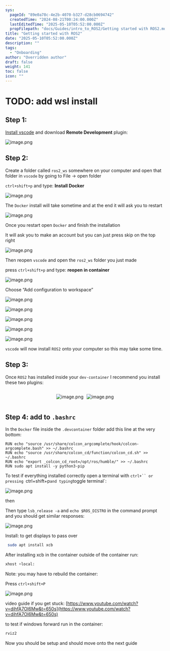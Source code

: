 ```yaml
---
sys:
  pageId: "89e0a78c-4e2b-4070-b327-d28cb0694742"
  createdTime: "2024-08-21T00:24:00.000Z"
  lastEditedTime: "2025-05-10T05:52:00.000Z"
  propFilepath: "docs/Guides/intro_to_ROS2/Getting started with ROS2.md"
title: "Getting started with ROS2"
date: "2025-05-10T05:52:00.000Z"
description: ""
tags:
  - "Onboarding"
author: "Overridden author"
draft: false
weight: 141
toc: false
icon: ""
---
```


# TODO: add wsl install

## Step 1:

[Install vscode](https://code.visualstudio.com/download) and download **Remote Development** plugin:

![image.png](https://prod-files-secure.s3.us-west-2.amazonaws.com/d518164a-d88e-44d1-a4ee-3adb3bd8bce0/efb52993-1881-4a40-b95e-6f020334f022/image.png?X-Amz-Algorithm=AWS4-HMAC-SHA256&X-Amz-Content-Sha256=UNSIGNED-PAYLOAD&X-Amz-Credential=ASIAZI2LB46624GIYWHW%2F20250519%2Fus-west-2%2Fs3%2Faws4_request&X-Amz-Date=20250519T140850Z&X-Amz-Expires=3600&X-Amz-Security-Token=IQoJb3JpZ2luX2VjENb%2F%2F%2F%2F%2F%2F%2F%2F%2F%2FwEaCXVzLXdlc3QtMiJHMEUCIHQCsc%2FXYDWmd%2BU%2Fes7FEvHHEccJBlSNDaDsHVN0PQonAiEA4sCz7GKt6RhBXVrHuVDpa7tPN%2BM9XJMz2o3xRo5WmPEqiAQIj%2F%2F%2F%2F%2F%2F%2F%2F%2F%2F%2FARAAGgw2Mzc0MjMxODM4MDUiDLF8N4xGxOFxOYB1ZircA81omOVMwnQ1Hni9lclXHpPNTlR3ap7On2SGOsrsAl8I423jbqdUEF9ZMS3g9GJ9zWbxwsPEo3BLxcuX3nnElg5VhOm37eFkTolU4lGmOHR%2BZyp3utBQ8HGPYNSUcuuEeisEr%2BF7%2BmgnnZYpJbo3TcW1J5jUJqFTWq4IxV25ChAECX47PBmsQSp2STHY6aDCvPht43WqfAhWvXXvNC7codGABqcOPx%2ByXG4ajpWqstKnDdN%2FaF4QO2%2BD4Px1tvtzz0PmrNOecuc5s1utMYwFLff60xdj2Qrpy6bUV5mTEqxAJX6SS2WcXVBGMHb8DWkxOvqHsx2PtM28fSkt19oeMJzce0jmEoZCV2FgCtw%2BCsSA61NQHG6iqg3Dah7J%2BtKMce4E%2Fga5Iq22syARJ0za9jjNAOgLGao2UgKgRcgLdZnYjGvk1U4e7puYBA%2FwX06g13Otzzcd88jj1mm5d%2Fm8%2BOwb3nExcmKCMhlgSqy36dfKF1oHexZfScMY1HkxXAANUk1BbH5hptyslH58Ckb74o7m977tV6Ysf0LDTK8rXxf%2FQDO%2B7ZErEtGkPGbcl1uf359ek3S9w2sLjgifGkVItPyFS4TSoAYVrTieFA6fh80GDyiE%2BWoBBl0CjLm9MODkrMEGOqUBw%2FEPW%2FW62HH2w2B8ArbV0XVJLS%2BO783qlGMyZe5axFaw2v0feoZGAXssaeVkWIkOXVIdIMgrIixUisHTfhplzjOSaRZz%2FtgiqgnR4kWOX0oa0XlvnBBC%2Fpoieo5e%2BBMchJGp8YlHr13kbwuIEhC%2FU%2FG4%2BE9odYx3Q5JpK6BhdBwzqfWY5wm%2FnvhmtqmK4%2BngGOwHho%2FsEUagtgIAyLMputFG1mnq&X-Amz-Signature=a099226cc2ae8f7c5f95dd6b485b002907d1f98a2bcc188bedcc74f3c9bc2279&X-Amz-SignedHeaders=host&x-id=GetObject)

## Step 2:

Create a folder called `ros2_ws` somewhere on your computer and open that folder in `vscode` by going to File → open folder 

`ctrl+shift+p` and type: **Install Docker**

![image.png](https://prod-files-secure.s3.us-west-2.amazonaws.com/d518164a-d88e-44d1-a4ee-3adb3bd8bce0/2269dc0e-1cd5-47ff-bceb-c04ad9b2eab0/image.png?X-Amz-Algorithm=AWS4-HMAC-SHA256&X-Amz-Content-Sha256=UNSIGNED-PAYLOAD&X-Amz-Credential=ASIAZI2LB46624GIYWHW%2F20250519%2Fus-west-2%2Fs3%2Faws4_request&X-Amz-Date=20250519T140850Z&X-Amz-Expires=3600&X-Amz-Security-Token=IQoJb3JpZ2luX2VjENb%2F%2F%2F%2F%2F%2F%2F%2F%2F%2FwEaCXVzLXdlc3QtMiJHMEUCIHQCsc%2FXYDWmd%2BU%2Fes7FEvHHEccJBlSNDaDsHVN0PQonAiEA4sCz7GKt6RhBXVrHuVDpa7tPN%2BM9XJMz2o3xRo5WmPEqiAQIj%2F%2F%2F%2F%2F%2F%2F%2F%2F%2F%2FARAAGgw2Mzc0MjMxODM4MDUiDLF8N4xGxOFxOYB1ZircA81omOVMwnQ1Hni9lclXHpPNTlR3ap7On2SGOsrsAl8I423jbqdUEF9ZMS3g9GJ9zWbxwsPEo3BLxcuX3nnElg5VhOm37eFkTolU4lGmOHR%2BZyp3utBQ8HGPYNSUcuuEeisEr%2BF7%2BmgnnZYpJbo3TcW1J5jUJqFTWq4IxV25ChAECX47PBmsQSp2STHY6aDCvPht43WqfAhWvXXvNC7codGABqcOPx%2ByXG4ajpWqstKnDdN%2FaF4QO2%2BD4Px1tvtzz0PmrNOecuc5s1utMYwFLff60xdj2Qrpy6bUV5mTEqxAJX6SS2WcXVBGMHb8DWkxOvqHsx2PtM28fSkt19oeMJzce0jmEoZCV2FgCtw%2BCsSA61NQHG6iqg3Dah7J%2BtKMce4E%2Fga5Iq22syARJ0za9jjNAOgLGao2UgKgRcgLdZnYjGvk1U4e7puYBA%2FwX06g13Otzzcd88jj1mm5d%2Fm8%2BOwb3nExcmKCMhlgSqy36dfKF1oHexZfScMY1HkxXAANUk1BbH5hptyslH58Ckb74o7m977tV6Ysf0LDTK8rXxf%2FQDO%2B7ZErEtGkPGbcl1uf359ek3S9w2sLjgifGkVItPyFS4TSoAYVrTieFA6fh80GDyiE%2BWoBBl0CjLm9MODkrMEGOqUBw%2FEPW%2FW62HH2w2B8ArbV0XVJLS%2BO783qlGMyZe5axFaw2v0feoZGAXssaeVkWIkOXVIdIMgrIixUisHTfhplzjOSaRZz%2FtgiqgnR4kWOX0oa0XlvnBBC%2Fpoieo5e%2BBMchJGp8YlHr13kbwuIEhC%2FU%2FG4%2BE9odYx3Q5JpK6BhdBwzqfWY5wm%2FnvhmtqmK4%2BngGOwHho%2FsEUagtgIAyLMputFG1mnq&X-Amz-Signature=45ceaf9a8bfef3e2dcb1a22d0f71437091fad2f2b02320e92b38c7bcebafddbb&X-Amz-SignedHeaders=host&x-id=GetObject)

The `Docker` install will take sometime and at the end it will ask you to restart

![image.png](https://prod-files-secure.s3.us-west-2.amazonaws.com/d518164a-d88e-44d1-a4ee-3adb3bd8bce0/ed233f78-be33-4b1f-b89c-9c346c0e961e/image.png?X-Amz-Algorithm=AWS4-HMAC-SHA256&X-Amz-Content-Sha256=UNSIGNED-PAYLOAD&X-Amz-Credential=ASIAZI2LB46624GIYWHW%2F20250519%2Fus-west-2%2Fs3%2Faws4_request&X-Amz-Date=20250519T140850Z&X-Amz-Expires=3600&X-Amz-Security-Token=IQoJb3JpZ2luX2VjENb%2F%2F%2F%2F%2F%2F%2F%2F%2F%2FwEaCXVzLXdlc3QtMiJHMEUCIHQCsc%2FXYDWmd%2BU%2Fes7FEvHHEccJBlSNDaDsHVN0PQonAiEA4sCz7GKt6RhBXVrHuVDpa7tPN%2BM9XJMz2o3xRo5WmPEqiAQIj%2F%2F%2F%2F%2F%2F%2F%2F%2F%2F%2FARAAGgw2Mzc0MjMxODM4MDUiDLF8N4xGxOFxOYB1ZircA81omOVMwnQ1Hni9lclXHpPNTlR3ap7On2SGOsrsAl8I423jbqdUEF9ZMS3g9GJ9zWbxwsPEo3BLxcuX3nnElg5VhOm37eFkTolU4lGmOHR%2BZyp3utBQ8HGPYNSUcuuEeisEr%2BF7%2BmgnnZYpJbo3TcW1J5jUJqFTWq4IxV25ChAECX47PBmsQSp2STHY6aDCvPht43WqfAhWvXXvNC7codGABqcOPx%2ByXG4ajpWqstKnDdN%2FaF4QO2%2BD4Px1tvtzz0PmrNOecuc5s1utMYwFLff60xdj2Qrpy6bUV5mTEqxAJX6SS2WcXVBGMHb8DWkxOvqHsx2PtM28fSkt19oeMJzce0jmEoZCV2FgCtw%2BCsSA61NQHG6iqg3Dah7J%2BtKMce4E%2Fga5Iq22syARJ0za9jjNAOgLGao2UgKgRcgLdZnYjGvk1U4e7puYBA%2FwX06g13Otzzcd88jj1mm5d%2Fm8%2BOwb3nExcmKCMhlgSqy36dfKF1oHexZfScMY1HkxXAANUk1BbH5hptyslH58Ckb74o7m977tV6Ysf0LDTK8rXxf%2FQDO%2B7ZErEtGkPGbcl1uf359ek3S9w2sLjgifGkVItPyFS4TSoAYVrTieFA6fh80GDyiE%2BWoBBl0CjLm9MODkrMEGOqUBw%2FEPW%2FW62HH2w2B8ArbV0XVJLS%2BO783qlGMyZe5axFaw2v0feoZGAXssaeVkWIkOXVIdIMgrIixUisHTfhplzjOSaRZz%2FtgiqgnR4kWOX0oa0XlvnBBC%2Fpoieo5e%2BBMchJGp8YlHr13kbwuIEhC%2FU%2FG4%2BE9odYx3Q5JpK6BhdBwzqfWY5wm%2FnvhmtqmK4%2BngGOwHho%2FsEUagtgIAyLMputFG1mnq&X-Amz-Signature=89d5a5312fa44eed7b94520d6fa5a40718f9a36e6956372c9297351053595386&X-Amz-SignedHeaders=host&x-id=GetObject)

Once you restart open `Docker` and finish the installation

It will ask you to make an account but you can just press skip on the top right

![image.png](https://prod-files-secure.s3.us-west-2.amazonaws.com/d518164a-d88e-44d1-a4ee-3adb3bd8bce0/21010ad9-1659-4fd9-9f59-9932a09b2a3d/image.png?X-Amz-Algorithm=AWS4-HMAC-SHA256&X-Amz-Content-Sha256=UNSIGNED-PAYLOAD&X-Amz-Credential=ASIAZI2LB46624GIYWHW%2F20250519%2Fus-west-2%2Fs3%2Faws4_request&X-Amz-Date=20250519T140850Z&X-Amz-Expires=3600&X-Amz-Security-Token=IQoJb3JpZ2luX2VjENb%2F%2F%2F%2F%2F%2F%2F%2F%2F%2FwEaCXVzLXdlc3QtMiJHMEUCIHQCsc%2FXYDWmd%2BU%2Fes7FEvHHEccJBlSNDaDsHVN0PQonAiEA4sCz7GKt6RhBXVrHuVDpa7tPN%2BM9XJMz2o3xRo5WmPEqiAQIj%2F%2F%2F%2F%2F%2F%2F%2F%2F%2F%2FARAAGgw2Mzc0MjMxODM4MDUiDLF8N4xGxOFxOYB1ZircA81omOVMwnQ1Hni9lclXHpPNTlR3ap7On2SGOsrsAl8I423jbqdUEF9ZMS3g9GJ9zWbxwsPEo3BLxcuX3nnElg5VhOm37eFkTolU4lGmOHR%2BZyp3utBQ8HGPYNSUcuuEeisEr%2BF7%2BmgnnZYpJbo3TcW1J5jUJqFTWq4IxV25ChAECX47PBmsQSp2STHY6aDCvPht43WqfAhWvXXvNC7codGABqcOPx%2ByXG4ajpWqstKnDdN%2FaF4QO2%2BD4Px1tvtzz0PmrNOecuc5s1utMYwFLff60xdj2Qrpy6bUV5mTEqxAJX6SS2WcXVBGMHb8DWkxOvqHsx2PtM28fSkt19oeMJzce0jmEoZCV2FgCtw%2BCsSA61NQHG6iqg3Dah7J%2BtKMce4E%2Fga5Iq22syARJ0za9jjNAOgLGao2UgKgRcgLdZnYjGvk1U4e7puYBA%2FwX06g13Otzzcd88jj1mm5d%2Fm8%2BOwb3nExcmKCMhlgSqy36dfKF1oHexZfScMY1HkxXAANUk1BbH5hptyslH58Ckb74o7m977tV6Ysf0LDTK8rXxf%2FQDO%2B7ZErEtGkPGbcl1uf359ek3S9w2sLjgifGkVItPyFS4TSoAYVrTieFA6fh80GDyiE%2BWoBBl0CjLm9MODkrMEGOqUBw%2FEPW%2FW62HH2w2B8ArbV0XVJLS%2BO783qlGMyZe5axFaw2v0feoZGAXssaeVkWIkOXVIdIMgrIixUisHTfhplzjOSaRZz%2FtgiqgnR4kWOX0oa0XlvnBBC%2Fpoieo5e%2BBMchJGp8YlHr13kbwuIEhC%2FU%2FG4%2BE9odYx3Q5JpK6BhdBwzqfWY5wm%2FnvhmtqmK4%2BngGOwHho%2FsEUagtgIAyLMputFG1mnq&X-Amz-Signature=7812098941c40c78c8612387d6d203b371c4f85d22df87378cd3c871a61a26c8&X-Amz-SignedHeaders=host&x-id=GetObject)

Then reopen `vscode` and open the `ros2_ws` folder you just made

press `ctrl+shift+p` and type: **reopen in container**

![image.png](https://prod-files-secure.s3.us-west-2.amazonaws.com/d518164a-d88e-44d1-a4ee-3adb3bd8bce0/4e93b8c2-41ad-488c-8095-c74205196118/image.png?X-Amz-Algorithm=AWS4-HMAC-SHA256&X-Amz-Content-Sha256=UNSIGNED-PAYLOAD&X-Amz-Credential=ASIAZI2LB46624GIYWHW%2F20250519%2Fus-west-2%2Fs3%2Faws4_request&X-Amz-Date=20250519T140850Z&X-Amz-Expires=3600&X-Amz-Security-Token=IQoJb3JpZ2luX2VjENb%2F%2F%2F%2F%2F%2F%2F%2F%2F%2FwEaCXVzLXdlc3QtMiJHMEUCIHQCsc%2FXYDWmd%2BU%2Fes7FEvHHEccJBlSNDaDsHVN0PQonAiEA4sCz7GKt6RhBXVrHuVDpa7tPN%2BM9XJMz2o3xRo5WmPEqiAQIj%2F%2F%2F%2F%2F%2F%2F%2F%2F%2F%2FARAAGgw2Mzc0MjMxODM4MDUiDLF8N4xGxOFxOYB1ZircA81omOVMwnQ1Hni9lclXHpPNTlR3ap7On2SGOsrsAl8I423jbqdUEF9ZMS3g9GJ9zWbxwsPEo3BLxcuX3nnElg5VhOm37eFkTolU4lGmOHR%2BZyp3utBQ8HGPYNSUcuuEeisEr%2BF7%2BmgnnZYpJbo3TcW1J5jUJqFTWq4IxV25ChAECX47PBmsQSp2STHY6aDCvPht43WqfAhWvXXvNC7codGABqcOPx%2ByXG4ajpWqstKnDdN%2FaF4QO2%2BD4Px1tvtzz0PmrNOecuc5s1utMYwFLff60xdj2Qrpy6bUV5mTEqxAJX6SS2WcXVBGMHb8DWkxOvqHsx2PtM28fSkt19oeMJzce0jmEoZCV2FgCtw%2BCsSA61NQHG6iqg3Dah7J%2BtKMce4E%2Fga5Iq22syARJ0za9jjNAOgLGao2UgKgRcgLdZnYjGvk1U4e7puYBA%2FwX06g13Otzzcd88jj1mm5d%2Fm8%2BOwb3nExcmKCMhlgSqy36dfKF1oHexZfScMY1HkxXAANUk1BbH5hptyslH58Ckb74o7m977tV6Ysf0LDTK8rXxf%2FQDO%2B7ZErEtGkPGbcl1uf359ek3S9w2sLjgifGkVItPyFS4TSoAYVrTieFA6fh80GDyiE%2BWoBBl0CjLm9MODkrMEGOqUBw%2FEPW%2FW62HH2w2B8ArbV0XVJLS%2BO783qlGMyZe5axFaw2v0feoZGAXssaeVkWIkOXVIdIMgrIixUisHTfhplzjOSaRZz%2FtgiqgnR4kWOX0oa0XlvnBBC%2Fpoieo5e%2BBMchJGp8YlHr13kbwuIEhC%2FU%2FG4%2BE9odYx3Q5JpK6BhdBwzqfWY5wm%2FnvhmtqmK4%2BngGOwHho%2FsEUagtgIAyLMputFG1mnq&X-Amz-Signature=6f05d903bbc262f05b140ef940dc0711ac6ed23a6bbd7496fb29c50c867a4fa2&X-Amz-SignedHeaders=host&x-id=GetObject)

Choose “Add configuration to workspace”

![image.png](https://prod-files-secure.s3.us-west-2.amazonaws.com/d518164a-d88e-44d1-a4ee-3adb3bd8bce0/9560b282-5060-4989-ba37-97e7b2c22476/image.png?X-Amz-Algorithm=AWS4-HMAC-SHA256&X-Amz-Content-Sha256=UNSIGNED-PAYLOAD&X-Amz-Credential=ASIAZI2LB46624GIYWHW%2F20250519%2Fus-west-2%2Fs3%2Faws4_request&X-Amz-Date=20250519T140850Z&X-Amz-Expires=3600&X-Amz-Security-Token=IQoJb3JpZ2luX2VjENb%2F%2F%2F%2F%2F%2F%2F%2F%2F%2FwEaCXVzLXdlc3QtMiJHMEUCIHQCsc%2FXYDWmd%2BU%2Fes7FEvHHEccJBlSNDaDsHVN0PQonAiEA4sCz7GKt6RhBXVrHuVDpa7tPN%2BM9XJMz2o3xRo5WmPEqiAQIj%2F%2F%2F%2F%2F%2F%2F%2F%2F%2F%2FARAAGgw2Mzc0MjMxODM4MDUiDLF8N4xGxOFxOYB1ZircA81omOVMwnQ1Hni9lclXHpPNTlR3ap7On2SGOsrsAl8I423jbqdUEF9ZMS3g9GJ9zWbxwsPEo3BLxcuX3nnElg5VhOm37eFkTolU4lGmOHR%2BZyp3utBQ8HGPYNSUcuuEeisEr%2BF7%2BmgnnZYpJbo3TcW1J5jUJqFTWq4IxV25ChAECX47PBmsQSp2STHY6aDCvPht43WqfAhWvXXvNC7codGABqcOPx%2ByXG4ajpWqstKnDdN%2FaF4QO2%2BD4Px1tvtzz0PmrNOecuc5s1utMYwFLff60xdj2Qrpy6bUV5mTEqxAJX6SS2WcXVBGMHb8DWkxOvqHsx2PtM28fSkt19oeMJzce0jmEoZCV2FgCtw%2BCsSA61NQHG6iqg3Dah7J%2BtKMce4E%2Fga5Iq22syARJ0za9jjNAOgLGao2UgKgRcgLdZnYjGvk1U4e7puYBA%2FwX06g13Otzzcd88jj1mm5d%2Fm8%2BOwb3nExcmKCMhlgSqy36dfKF1oHexZfScMY1HkxXAANUk1BbH5hptyslH58Ckb74o7m977tV6Ysf0LDTK8rXxf%2FQDO%2B7ZErEtGkPGbcl1uf359ek3S9w2sLjgifGkVItPyFS4TSoAYVrTieFA6fh80GDyiE%2BWoBBl0CjLm9MODkrMEGOqUBw%2FEPW%2FW62HH2w2B8ArbV0XVJLS%2BO783qlGMyZe5axFaw2v0feoZGAXssaeVkWIkOXVIdIMgrIixUisHTfhplzjOSaRZz%2FtgiqgnR4kWOX0oa0XlvnBBC%2Fpoieo5e%2BBMchJGp8YlHr13kbwuIEhC%2FU%2FG4%2BE9odYx3Q5JpK6BhdBwzqfWY5wm%2FnvhmtqmK4%2BngGOwHho%2FsEUagtgIAyLMputFG1mnq&X-Amz-Signature=58f7ce1a059e89cc0edb03e65be22b83653c5dc112330571a162b9d95781c0cd&X-Amz-SignedHeaders=host&x-id=GetObject)

![image.png](https://prod-files-secure.s3.us-west-2.amazonaws.com/d518164a-d88e-44d1-a4ee-3adb3bd8bce0/2ee63f81-886b-48e8-a553-dc6e5eac99e4/image.png?X-Amz-Algorithm=AWS4-HMAC-SHA256&X-Amz-Content-Sha256=UNSIGNED-PAYLOAD&X-Amz-Credential=ASIAZI2LB46624GIYWHW%2F20250519%2Fus-west-2%2Fs3%2Faws4_request&X-Amz-Date=20250519T140850Z&X-Amz-Expires=3600&X-Amz-Security-Token=IQoJb3JpZ2luX2VjENb%2F%2F%2F%2F%2F%2F%2F%2F%2F%2FwEaCXVzLXdlc3QtMiJHMEUCIHQCsc%2FXYDWmd%2BU%2Fes7FEvHHEccJBlSNDaDsHVN0PQonAiEA4sCz7GKt6RhBXVrHuVDpa7tPN%2BM9XJMz2o3xRo5WmPEqiAQIj%2F%2F%2F%2F%2F%2F%2F%2F%2F%2F%2FARAAGgw2Mzc0MjMxODM4MDUiDLF8N4xGxOFxOYB1ZircA81omOVMwnQ1Hni9lclXHpPNTlR3ap7On2SGOsrsAl8I423jbqdUEF9ZMS3g9GJ9zWbxwsPEo3BLxcuX3nnElg5VhOm37eFkTolU4lGmOHR%2BZyp3utBQ8HGPYNSUcuuEeisEr%2BF7%2BmgnnZYpJbo3TcW1J5jUJqFTWq4IxV25ChAECX47PBmsQSp2STHY6aDCvPht43WqfAhWvXXvNC7codGABqcOPx%2ByXG4ajpWqstKnDdN%2FaF4QO2%2BD4Px1tvtzz0PmrNOecuc5s1utMYwFLff60xdj2Qrpy6bUV5mTEqxAJX6SS2WcXVBGMHb8DWkxOvqHsx2PtM28fSkt19oeMJzce0jmEoZCV2FgCtw%2BCsSA61NQHG6iqg3Dah7J%2BtKMce4E%2Fga5Iq22syARJ0za9jjNAOgLGao2UgKgRcgLdZnYjGvk1U4e7puYBA%2FwX06g13Otzzcd88jj1mm5d%2Fm8%2BOwb3nExcmKCMhlgSqy36dfKF1oHexZfScMY1HkxXAANUk1BbH5hptyslH58Ckb74o7m977tV6Ysf0LDTK8rXxf%2FQDO%2B7ZErEtGkPGbcl1uf359ek3S9w2sLjgifGkVItPyFS4TSoAYVrTieFA6fh80GDyiE%2BWoBBl0CjLm9MODkrMEGOqUBw%2FEPW%2FW62HH2w2B8ArbV0XVJLS%2BO783qlGMyZe5axFaw2v0feoZGAXssaeVkWIkOXVIdIMgrIixUisHTfhplzjOSaRZz%2FtgiqgnR4kWOX0oa0XlvnBBC%2Fpoieo5e%2BBMchJGp8YlHr13kbwuIEhC%2FU%2FG4%2BE9odYx3Q5JpK6BhdBwzqfWY5wm%2FnvhmtqmK4%2BngGOwHho%2FsEUagtgIAyLMputFG1mnq&X-Amz-Signature=bb25530b410fd7d376bb903eb9e97b56bf41a03fb3b31e7f28404b57dc39a8b4&X-Amz-SignedHeaders=host&x-id=GetObject)

![image.png](https://prod-files-secure.s3.us-west-2.amazonaws.com/d518164a-d88e-44d1-a4ee-3adb3bd8bce0/ae1580b2-b048-407e-aed9-b584224a7a04/image.png?X-Amz-Algorithm=AWS4-HMAC-SHA256&X-Amz-Content-Sha256=UNSIGNED-PAYLOAD&X-Amz-Credential=ASIAZI2LB46624GIYWHW%2F20250519%2Fus-west-2%2Fs3%2Faws4_request&X-Amz-Date=20250519T140850Z&X-Amz-Expires=3600&X-Amz-Security-Token=IQoJb3JpZ2luX2VjENb%2F%2F%2F%2F%2F%2F%2F%2F%2F%2FwEaCXVzLXdlc3QtMiJHMEUCIHQCsc%2FXYDWmd%2BU%2Fes7FEvHHEccJBlSNDaDsHVN0PQonAiEA4sCz7GKt6RhBXVrHuVDpa7tPN%2BM9XJMz2o3xRo5WmPEqiAQIj%2F%2F%2F%2F%2F%2F%2F%2F%2F%2F%2FARAAGgw2Mzc0MjMxODM4MDUiDLF8N4xGxOFxOYB1ZircA81omOVMwnQ1Hni9lclXHpPNTlR3ap7On2SGOsrsAl8I423jbqdUEF9ZMS3g9GJ9zWbxwsPEo3BLxcuX3nnElg5VhOm37eFkTolU4lGmOHR%2BZyp3utBQ8HGPYNSUcuuEeisEr%2BF7%2BmgnnZYpJbo3TcW1J5jUJqFTWq4IxV25ChAECX47PBmsQSp2STHY6aDCvPht43WqfAhWvXXvNC7codGABqcOPx%2ByXG4ajpWqstKnDdN%2FaF4QO2%2BD4Px1tvtzz0PmrNOecuc5s1utMYwFLff60xdj2Qrpy6bUV5mTEqxAJX6SS2WcXVBGMHb8DWkxOvqHsx2PtM28fSkt19oeMJzce0jmEoZCV2FgCtw%2BCsSA61NQHG6iqg3Dah7J%2BtKMce4E%2Fga5Iq22syARJ0za9jjNAOgLGao2UgKgRcgLdZnYjGvk1U4e7puYBA%2FwX06g13Otzzcd88jj1mm5d%2Fm8%2BOwb3nExcmKCMhlgSqy36dfKF1oHexZfScMY1HkxXAANUk1BbH5hptyslH58Ckb74o7m977tV6Ysf0LDTK8rXxf%2FQDO%2B7ZErEtGkPGbcl1uf359ek3S9w2sLjgifGkVItPyFS4TSoAYVrTieFA6fh80GDyiE%2BWoBBl0CjLm9MODkrMEGOqUBw%2FEPW%2FW62HH2w2B8ArbV0XVJLS%2BO783qlGMyZe5axFaw2v0feoZGAXssaeVkWIkOXVIdIMgrIixUisHTfhplzjOSaRZz%2FtgiqgnR4kWOX0oa0XlvnBBC%2Fpoieo5e%2BBMchJGp8YlHr13kbwuIEhC%2FU%2FG4%2BE9odYx3Q5JpK6BhdBwzqfWY5wm%2FnvhmtqmK4%2BngGOwHho%2FsEUagtgIAyLMputFG1mnq&X-Amz-Signature=f546592fca89254881c8838be7348691d665e2258d8ae54dd75b908f7319d3a3&X-Amz-SignedHeaders=host&x-id=GetObject)

![image.png](https://prod-files-secure.s3.us-west-2.amazonaws.com/d518164a-d88e-44d1-a4ee-3adb3bd8bce0/53255b28-f75e-430f-b9e3-c0ac8577e42b/image.png?X-Amz-Algorithm=AWS4-HMAC-SHA256&X-Amz-Content-Sha256=UNSIGNED-PAYLOAD&X-Amz-Credential=ASIAZI2LB46624GIYWHW%2F20250519%2Fus-west-2%2Fs3%2Faws4_request&X-Amz-Date=20250519T140850Z&X-Amz-Expires=3600&X-Amz-Security-Token=IQoJb3JpZ2luX2VjENb%2F%2F%2F%2F%2F%2F%2F%2F%2F%2FwEaCXVzLXdlc3QtMiJHMEUCIHQCsc%2FXYDWmd%2BU%2Fes7FEvHHEccJBlSNDaDsHVN0PQonAiEA4sCz7GKt6RhBXVrHuVDpa7tPN%2BM9XJMz2o3xRo5WmPEqiAQIj%2F%2F%2F%2F%2F%2F%2F%2F%2F%2F%2FARAAGgw2Mzc0MjMxODM4MDUiDLF8N4xGxOFxOYB1ZircA81omOVMwnQ1Hni9lclXHpPNTlR3ap7On2SGOsrsAl8I423jbqdUEF9ZMS3g9GJ9zWbxwsPEo3BLxcuX3nnElg5VhOm37eFkTolU4lGmOHR%2BZyp3utBQ8HGPYNSUcuuEeisEr%2BF7%2BmgnnZYpJbo3TcW1J5jUJqFTWq4IxV25ChAECX47PBmsQSp2STHY6aDCvPht43WqfAhWvXXvNC7codGABqcOPx%2ByXG4ajpWqstKnDdN%2FaF4QO2%2BD4Px1tvtzz0PmrNOecuc5s1utMYwFLff60xdj2Qrpy6bUV5mTEqxAJX6SS2WcXVBGMHb8DWkxOvqHsx2PtM28fSkt19oeMJzce0jmEoZCV2FgCtw%2BCsSA61NQHG6iqg3Dah7J%2BtKMce4E%2Fga5Iq22syARJ0za9jjNAOgLGao2UgKgRcgLdZnYjGvk1U4e7puYBA%2FwX06g13Otzzcd88jj1mm5d%2Fm8%2BOwb3nExcmKCMhlgSqy36dfKF1oHexZfScMY1HkxXAANUk1BbH5hptyslH58Ckb74o7m977tV6Ysf0LDTK8rXxf%2FQDO%2B7ZErEtGkPGbcl1uf359ek3S9w2sLjgifGkVItPyFS4TSoAYVrTieFA6fh80GDyiE%2BWoBBl0CjLm9MODkrMEGOqUBw%2FEPW%2FW62HH2w2B8ArbV0XVJLS%2BO783qlGMyZe5axFaw2v0feoZGAXssaeVkWIkOXVIdIMgrIixUisHTfhplzjOSaRZz%2FtgiqgnR4kWOX0oa0XlvnBBC%2Fpoieo5e%2BBMchJGp8YlHr13kbwuIEhC%2FU%2FG4%2BE9odYx3Q5JpK6BhdBwzqfWY5wm%2FnvhmtqmK4%2BngGOwHho%2FsEUagtgIAyLMputFG1mnq&X-Amz-Signature=cc629136e22a44b485328f41c40a91c74b729e7fca3526c2723f3924d4db5bb9&X-Amz-SignedHeaders=host&x-id=GetObject)

![image.png](https://prod-files-secure.s3.us-west-2.amazonaws.com/d518164a-d88e-44d1-a4ee-3adb3bd8bce0/7c562767-5af9-4ffb-97d1-327bcdf4ee00/image.png?X-Amz-Algorithm=AWS4-HMAC-SHA256&X-Amz-Content-Sha256=UNSIGNED-PAYLOAD&X-Amz-Credential=ASIAZI2LB46624GIYWHW%2F20250519%2Fus-west-2%2Fs3%2Faws4_request&X-Amz-Date=20250519T140850Z&X-Amz-Expires=3600&X-Amz-Security-Token=IQoJb3JpZ2luX2VjENb%2F%2F%2F%2F%2F%2F%2F%2F%2F%2FwEaCXVzLXdlc3QtMiJHMEUCIHQCsc%2FXYDWmd%2BU%2Fes7FEvHHEccJBlSNDaDsHVN0PQonAiEA4sCz7GKt6RhBXVrHuVDpa7tPN%2BM9XJMz2o3xRo5WmPEqiAQIj%2F%2F%2F%2F%2F%2F%2F%2F%2F%2F%2FARAAGgw2Mzc0MjMxODM4MDUiDLF8N4xGxOFxOYB1ZircA81omOVMwnQ1Hni9lclXHpPNTlR3ap7On2SGOsrsAl8I423jbqdUEF9ZMS3g9GJ9zWbxwsPEo3BLxcuX3nnElg5VhOm37eFkTolU4lGmOHR%2BZyp3utBQ8HGPYNSUcuuEeisEr%2BF7%2BmgnnZYpJbo3TcW1J5jUJqFTWq4IxV25ChAECX47PBmsQSp2STHY6aDCvPht43WqfAhWvXXvNC7codGABqcOPx%2ByXG4ajpWqstKnDdN%2FaF4QO2%2BD4Px1tvtzz0PmrNOecuc5s1utMYwFLff60xdj2Qrpy6bUV5mTEqxAJX6SS2WcXVBGMHb8DWkxOvqHsx2PtM28fSkt19oeMJzce0jmEoZCV2FgCtw%2BCsSA61NQHG6iqg3Dah7J%2BtKMce4E%2Fga5Iq22syARJ0za9jjNAOgLGao2UgKgRcgLdZnYjGvk1U4e7puYBA%2FwX06g13Otzzcd88jj1mm5d%2Fm8%2BOwb3nExcmKCMhlgSqy36dfKF1oHexZfScMY1HkxXAANUk1BbH5hptyslH58Ckb74o7m977tV6Ysf0LDTK8rXxf%2FQDO%2B7ZErEtGkPGbcl1uf359ek3S9w2sLjgifGkVItPyFS4TSoAYVrTieFA6fh80GDyiE%2BWoBBl0CjLm9MODkrMEGOqUBw%2FEPW%2FW62HH2w2B8ArbV0XVJLS%2BO783qlGMyZe5axFaw2v0feoZGAXssaeVkWIkOXVIdIMgrIixUisHTfhplzjOSaRZz%2FtgiqgnR4kWOX0oa0XlvnBBC%2Fpoieo5e%2BBMchJGp8YlHr13kbwuIEhC%2FU%2FG4%2BE9odYx3Q5JpK6BhdBwzqfWY5wm%2FnvhmtqmK4%2BngGOwHho%2FsEUagtgIAyLMputFG1mnq&X-Amz-Signature=93d04a1fc508467f52bbf67160a8ae14aa87cfa31f3862bbd775514120142730&X-Amz-SignedHeaders=host&x-id=GetObject)

`vscode` will now install `ROS2` onto your computer so this may take some time.

## Step 3:

Once `ROS2` has installed inside your `dev-container` I recommend you install these two plugins:

<div style="display: flex;flex-direction: row; column-gap:10px; max-width: 630px;justify-content: center;">
<div>

![image.png](https://prod-files-secure.s3.us-west-2.amazonaws.com/d518164a-d88e-44d1-a4ee-3adb3bd8bce0/3fc3d550-5a54-4ba1-ba6b-faa01cdb7369/image.png?X-Amz-Algorithm=AWS4-HMAC-SHA256&X-Amz-Content-Sha256=UNSIGNED-PAYLOAD&X-Amz-Credential=ASIAZI2LB466ZYJWYYPY%2F20250519%2Fus-west-2%2Fs3%2Faws4_request&X-Amz-Date=20250519T140855Z&X-Amz-Expires=3600&X-Amz-Security-Token=IQoJb3JpZ2luX2VjENb%2F%2F%2F%2F%2F%2F%2F%2F%2F%2FwEaCXVzLXdlc3QtMiJGMEQCIGSU2ZocZavIAiiTrf7Mv0bc2cDDE1jQHrAwYithzcMaAiBUiV8x1Jj6wEN50VVS%2FWDYffhgf1rPQASedaDyJIt8JCqIBAiP%2F%2F%2F%2F%2F%2F%2F%2F%2F%2F8BEAAaDDYzNzQyMzE4MzgwNSIMjN8wb0Tff9u3BjgaKtwD%2FbrwioSXFrHH8E%2FlSVm61RhlvbHSeM9jNNxZu19zXYpjzYhQ75Rv0essXa9IDnXV3BpNLL11oYjs14ljPNurEVGYeLarPadJeRRMeJ%2B13IV7ZEAcA837l%2BayANBeU7RnyDSks0neh6SWMmTpdETFOn%2Bhqt4ppoNSQ4s2yfG74LcCgVmTyavGQFykQn1cC5BYk2%2B1qEjsCu%2FpRuOJnnYuGgih2Gwl0TkzJQbEOhiAmEvI4WfK1%2FuWH2L0VEqJ9fqx10b%2FlG42ii4bgoTb9lXfO9ciqo5lIBEMcGwHCoG%2F9w4CuJhjpr5L7tKeHPr6IfNQq489Klm2sAg1k%2FUh0PO94Mh%2F9%2BubutSesoMjvavtw59QEQrkMWszGPwZPilPqR8aKtWo5TbXQnkwCS2DzyNVgOFf12We77KyLhuEqyDeZTrehCzaW4CqIe5IA3rfQzN%2F9F6IqOqRMVWs3GX5j4Lcc%2F5PDheMinTiHq7mgVt4KGsfb4JL88HBdwuIChQBCwvFA82%2ByGI0FgNpe%2FTcnndnk7FfseU2QcW9Byj73mtnvo3uGWplcC9GyZHyiAFriTvdvQfFknNTXf6lFUZHcefkSo3RXV65RXifkJveosXF4E6PVOW%2Brix%2BQzae%2BoYwsuSswQY6pgFO6JvA3XCUp12zaeoqMy4aiAQS1G3gZGEGFrPUPoCKIIClUK996MYngzhvP%2BW%2BaNP4AlyyqsGZbxX0eL5a7AQFtJlu0EWhWqwPmDzuaQaXPKFajj4nHZwHZhytXl8lB2koPkmdA962u5Xqt7NyvIsiNb2XRQrhk05b2AERYQoF5KllBHKZTfhc0OtUzXRkW%2Fhv64csF%2FLSryjkYpiFRS5cLr1Ig3N5&X-Amz-Signature=85465d963caca8c6b9563afcd14c43309eaf5bdc2b2f925823615f0d9f57efc8&X-Amz-SignedHeaders=host&x-id=GetObject)

</div>
<div>

![image.png](https://prod-files-secure.s3.us-west-2.amazonaws.com/d518164a-d88e-44d1-a4ee-3adb3bd8bce0/d994cc66-13c2-4093-a5a3-f84cf4601a82/image.png?X-Amz-Algorithm=AWS4-HMAC-SHA256&X-Amz-Content-Sha256=UNSIGNED-PAYLOAD&X-Amz-Credential=ASIAZI2LB466VSIKPJ7B%2F20250519%2Fus-west-2%2Fs3%2Faws4_request&X-Amz-Date=20250519T140855Z&X-Amz-Expires=3600&X-Amz-Security-Token=IQoJb3JpZ2luX2VjENb%2F%2F%2F%2F%2F%2F%2F%2F%2F%2FwEaCXVzLXdlc3QtMiJHMEUCIEn%2BAAGLs8LdE89oO%2FXOyif7jgk1BPgCRTdKB%2B7U5k2gAiEA6Wblq6LCVHupBQ7MNdL1oAURSlq43vyl75jKbFjPYc8qiAQIj%2F%2F%2F%2F%2F%2F%2F%2F%2F%2F%2FARAAGgw2Mzc0MjMxODM4MDUiDPcGi6lyPOYdkQQr0CrcA%2BIkcioecxPVU5rPKT93ov%2BPKSFjSsC7Z9bHzjEQg2U0j5whGSzGL9gyvWaOIk96xMSVvqKXFGVdWLTxPVe7j9swCDon5g6vad5TbbJYtxH2pNahrQLM92joKTvhKmkQuoPf3bnw%2Bdyc%2B%2FFPCh%2BPfuXWkMVXnghf1LJoOshcJtpAL7sHLwb0Q6n7AxacmvKkD22EkkRpsh1PhpuBa8HJN7SBGHamJZjelTDCO5nzAgSV97hU3L5yny481cDOXX%2FqWMZtmymDMPlHUhQxOu%2BX9J3xEeFAqU5ShlmxZ5cgOG8vDG1Cy2oJvPdj6PZ69IqI0RuBSdvazRVNPiHUZ3g25Kzp8LGFemD2tahtwwsRYj4a0SYFxp4Ty2L2CYj%2BPyQfTHfKxnGZAdtZMvzoyu9WbbybzVpcTGyo2U%2FUpdhRvmVJipAEZQ%2BOe58BA5RAnQwqdqLfWCdhhVeqOxaAQbMs5Eb%2FQ32JOv6hLZ4fqP2jP1llk1nQcDGn97KsTDxnSpFIchvxEn45502Q6pJtGwhWyIj%2B3rnnzFXS4Lmo5nH0QqHVNHgrqeEMU%2BZunu3Ligb6CrtvG4OQwv4xfGgSh9hVEbDfHtb97gPyIcyNE%2FiWzLsa%2B0rKSNh1GARcEo1oMJDlrMEGOqUBslPimQK0UGiE%2F%2FD8jTWhXOzKqC2RkHkoLtf2reT67Jg62eN2ToO2YeJjKhdaqQWpD8gkabesBcj7dQxDdf8pJWNvf%2B89SdycyI%2FAFJj6cYp9Yd9ngWCNThgne2CRgS4dzXNODgQHwgH6PnnXuOylQsMLloqiINXPETxS%2BteDTAzwcrh%2F87ouajrBU63ox3b6L3XhkWq5%2FY5CWZQfYmDJrk6nJ66t&X-Amz-Signature=682fa36cdcdc16d58bc351dcae6427238d8282fa68fa3476445d4890e8e502e9&X-Amz-SignedHeaders=host&x-id=GetObject)

</div>
</div>

## Step 4: add to `.bashrc`

In the `Docker` file inside the `.devcontainer` folder add this line at the very bottom: 

```docker
RUN echo "source /usr/share/colcon_argcomplete/hook/colcon-argcomplete.bash" >> ~/.bashrc
RUN echo "source /usr/share/colcon_cd/function/colcon_cd.sh" >> ~/.bashrc
RUN echo "export _colcon_cd_root=/opt/ros/humble/" >> ~/.bashrc
RUN sudo apt install -y python3-pip 
```

To test if everything installed correctly open a terminal with `ctrl+`` or pressing `ctrl+shift+p` and typing `toggle terminal`:

![image.png](https://prod-files-secure.s3.us-west-2.amazonaws.com/d518164a-d88e-44d1-a4ee-3adb3bd8bce0/6a4943d8-b04e-4c02-9a58-775f3384d1a5/image.png?X-Amz-Algorithm=AWS4-HMAC-SHA256&X-Amz-Content-Sha256=UNSIGNED-PAYLOAD&X-Amz-Credential=ASIAZI2LB46624GIYWHW%2F20250519%2Fus-west-2%2Fs3%2Faws4_request&X-Amz-Date=20250519T140850Z&X-Amz-Expires=3600&X-Amz-Security-Token=IQoJb3JpZ2luX2VjENb%2F%2F%2F%2F%2F%2F%2F%2F%2F%2FwEaCXVzLXdlc3QtMiJHMEUCIHQCsc%2FXYDWmd%2BU%2Fes7FEvHHEccJBlSNDaDsHVN0PQonAiEA4sCz7GKt6RhBXVrHuVDpa7tPN%2BM9XJMz2o3xRo5WmPEqiAQIj%2F%2F%2F%2F%2F%2F%2F%2F%2F%2F%2FARAAGgw2Mzc0MjMxODM4MDUiDLF8N4xGxOFxOYB1ZircA81omOVMwnQ1Hni9lclXHpPNTlR3ap7On2SGOsrsAl8I423jbqdUEF9ZMS3g9GJ9zWbxwsPEo3BLxcuX3nnElg5VhOm37eFkTolU4lGmOHR%2BZyp3utBQ8HGPYNSUcuuEeisEr%2BF7%2BmgnnZYpJbo3TcW1J5jUJqFTWq4IxV25ChAECX47PBmsQSp2STHY6aDCvPht43WqfAhWvXXvNC7codGABqcOPx%2ByXG4ajpWqstKnDdN%2FaF4QO2%2BD4Px1tvtzz0PmrNOecuc5s1utMYwFLff60xdj2Qrpy6bUV5mTEqxAJX6SS2WcXVBGMHb8DWkxOvqHsx2PtM28fSkt19oeMJzce0jmEoZCV2FgCtw%2BCsSA61NQHG6iqg3Dah7J%2BtKMce4E%2Fga5Iq22syARJ0za9jjNAOgLGao2UgKgRcgLdZnYjGvk1U4e7puYBA%2FwX06g13Otzzcd88jj1mm5d%2Fm8%2BOwb3nExcmKCMhlgSqy36dfKF1oHexZfScMY1HkxXAANUk1BbH5hptyslH58Ckb74o7m977tV6Ysf0LDTK8rXxf%2FQDO%2B7ZErEtGkPGbcl1uf359ek3S9w2sLjgifGkVItPyFS4TSoAYVrTieFA6fh80GDyiE%2BWoBBl0CjLm9MODkrMEGOqUBw%2FEPW%2FW62HH2w2B8ArbV0XVJLS%2BO783qlGMyZe5axFaw2v0feoZGAXssaeVkWIkOXVIdIMgrIixUisHTfhplzjOSaRZz%2FtgiqgnR4kWOX0oa0XlvnBBC%2Fpoieo5e%2BBMchJGp8YlHr13kbwuIEhC%2FU%2FG4%2BE9odYx3Q5JpK6BhdBwzqfWY5wm%2FnvhmtqmK4%2BngGOwHho%2FsEUagtgIAyLMputFG1mnq&X-Amz-Signature=be5ad1d9f3c5f342e892f62c4ad465985a225ad5b03252928f8bec9d4db55226&X-Amz-SignedHeaders=host&x-id=GetObject)

then 

Then type `lsb_release -a` and `echo $ROS_DISTRO` in the command prompt and you should get similar responses:

![image.png](https://prod-files-secure.s3.us-west-2.amazonaws.com/d518164a-d88e-44d1-a4ee-3adb3bd8bce0/3e635dec-a805-4e85-8b9e-d000e5b71a4e/image.png?X-Amz-Algorithm=AWS4-HMAC-SHA256&X-Amz-Content-Sha256=UNSIGNED-PAYLOAD&X-Amz-Credential=ASIAZI2LB46624GIYWHW%2F20250519%2Fus-west-2%2Fs3%2Faws4_request&X-Amz-Date=20250519T140850Z&X-Amz-Expires=3600&X-Amz-Security-Token=IQoJb3JpZ2luX2VjENb%2F%2F%2F%2F%2F%2F%2F%2F%2F%2FwEaCXVzLXdlc3QtMiJHMEUCIHQCsc%2FXYDWmd%2BU%2Fes7FEvHHEccJBlSNDaDsHVN0PQonAiEA4sCz7GKt6RhBXVrHuVDpa7tPN%2BM9XJMz2o3xRo5WmPEqiAQIj%2F%2F%2F%2F%2F%2F%2F%2F%2F%2F%2FARAAGgw2Mzc0MjMxODM4MDUiDLF8N4xGxOFxOYB1ZircA81omOVMwnQ1Hni9lclXHpPNTlR3ap7On2SGOsrsAl8I423jbqdUEF9ZMS3g9GJ9zWbxwsPEo3BLxcuX3nnElg5VhOm37eFkTolU4lGmOHR%2BZyp3utBQ8HGPYNSUcuuEeisEr%2BF7%2BmgnnZYpJbo3TcW1J5jUJqFTWq4IxV25ChAECX47PBmsQSp2STHY6aDCvPht43WqfAhWvXXvNC7codGABqcOPx%2ByXG4ajpWqstKnDdN%2FaF4QO2%2BD4Px1tvtzz0PmrNOecuc5s1utMYwFLff60xdj2Qrpy6bUV5mTEqxAJX6SS2WcXVBGMHb8DWkxOvqHsx2PtM28fSkt19oeMJzce0jmEoZCV2FgCtw%2BCsSA61NQHG6iqg3Dah7J%2BtKMce4E%2Fga5Iq22syARJ0za9jjNAOgLGao2UgKgRcgLdZnYjGvk1U4e7puYBA%2FwX06g13Otzzcd88jj1mm5d%2Fm8%2BOwb3nExcmKCMhlgSqy36dfKF1oHexZfScMY1HkxXAANUk1BbH5hptyslH58Ckb74o7m977tV6Ysf0LDTK8rXxf%2FQDO%2B7ZErEtGkPGbcl1uf359ek3S9w2sLjgifGkVItPyFS4TSoAYVrTieFA6fh80GDyiE%2BWoBBl0CjLm9MODkrMEGOqUBw%2FEPW%2FW62HH2w2B8ArbV0XVJLS%2BO783qlGMyZe5axFaw2v0feoZGAXssaeVkWIkOXVIdIMgrIixUisHTfhplzjOSaRZz%2FtgiqgnR4kWOX0oa0XlvnBBC%2Fpoieo5e%2BBMchJGp8YlHr13kbwuIEhC%2FU%2FG4%2BE9odYx3Q5JpK6BhdBwzqfWY5wm%2FnvhmtqmK4%2BngGOwHho%2FsEUagtgIAyLMputFG1mnq&X-Amz-Signature=1a787a7c192e8ebadd55d4c65511082266c45e9759c0bea902f9960aa413a23c&X-Amz-SignedHeaders=host&x-id=GetObject)

Install:  to get displays to pass over

```bash
 sudo apt install xcb
```

After installing xcb in the container outside of the container run:

```python
xhost +local:
```

Note: you may have to rebuild the container:

Press `ctrl+shift+P`

![image.png](https://prod-files-secure.s3.us-west-2.amazonaws.com/d518164a-d88e-44d1-a4ee-3adb3bd8bce0/6c2be660-2618-4c38-9c26-53554f7a0b7b/image.png?X-Amz-Algorithm=AWS4-HMAC-SHA256&X-Amz-Content-Sha256=UNSIGNED-PAYLOAD&X-Amz-Credential=ASIAZI2LB46624GIYWHW%2F20250519%2Fus-west-2%2Fs3%2Faws4_request&X-Amz-Date=20250519T140850Z&X-Amz-Expires=3600&X-Amz-Security-Token=IQoJb3JpZ2luX2VjENb%2F%2F%2F%2F%2F%2F%2F%2F%2F%2FwEaCXVzLXdlc3QtMiJHMEUCIHQCsc%2FXYDWmd%2BU%2Fes7FEvHHEccJBlSNDaDsHVN0PQonAiEA4sCz7GKt6RhBXVrHuVDpa7tPN%2BM9XJMz2o3xRo5WmPEqiAQIj%2F%2F%2F%2F%2F%2F%2F%2F%2F%2F%2FARAAGgw2Mzc0MjMxODM4MDUiDLF8N4xGxOFxOYB1ZircA81omOVMwnQ1Hni9lclXHpPNTlR3ap7On2SGOsrsAl8I423jbqdUEF9ZMS3g9GJ9zWbxwsPEo3BLxcuX3nnElg5VhOm37eFkTolU4lGmOHR%2BZyp3utBQ8HGPYNSUcuuEeisEr%2BF7%2BmgnnZYpJbo3TcW1J5jUJqFTWq4IxV25ChAECX47PBmsQSp2STHY6aDCvPht43WqfAhWvXXvNC7codGABqcOPx%2ByXG4ajpWqstKnDdN%2FaF4QO2%2BD4Px1tvtzz0PmrNOecuc5s1utMYwFLff60xdj2Qrpy6bUV5mTEqxAJX6SS2WcXVBGMHb8DWkxOvqHsx2PtM28fSkt19oeMJzce0jmEoZCV2FgCtw%2BCsSA61NQHG6iqg3Dah7J%2BtKMce4E%2Fga5Iq22syARJ0za9jjNAOgLGao2UgKgRcgLdZnYjGvk1U4e7puYBA%2FwX06g13Otzzcd88jj1mm5d%2Fm8%2BOwb3nExcmKCMhlgSqy36dfKF1oHexZfScMY1HkxXAANUk1BbH5hptyslH58Ckb74o7m977tV6Ysf0LDTK8rXxf%2FQDO%2B7ZErEtGkPGbcl1uf359ek3S9w2sLjgifGkVItPyFS4TSoAYVrTieFA6fh80GDyiE%2BWoBBl0CjLm9MODkrMEGOqUBw%2FEPW%2FW62HH2w2B8ArbV0XVJLS%2BO783qlGMyZe5axFaw2v0feoZGAXssaeVkWIkOXVIdIMgrIixUisHTfhplzjOSaRZz%2FtgiqgnR4kWOX0oa0XlvnBBC%2Fpoieo5e%2BBMchJGp8YlHr13kbwuIEhC%2FU%2FG4%2BE9odYx3Q5JpK6BhdBwzqfWY5wm%2FnvhmtqmK4%2BngGOwHho%2FsEUagtgIAyLMputFG1mnq&X-Amz-Signature=59903f84656f5e25f0b5ce167441ce48a63dac95112b983b3df41e9e330722ab&X-Amz-SignedHeaders=host&x-id=GetObject)

video guide if you get stuck: [https://www.youtube.com/watch?v=dihfA7Ol6Mw&t=650s](https://www.youtube.com/watch?v=dihfA7Ol6Mw&t=650s)

to test if windows forward run in the container:

```bash
rviz2
```

Now you should be setup and should move onto the next guide 
